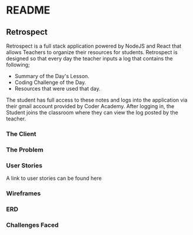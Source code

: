 # README

## Retrospect

Retrospect is a full stack application powered by NodeJS and React that allows Teachers to organize their resources for students. Retrospect is designed so that every day the teacher inputs a log that contains the following;
- Summary of the Day's Lesson.
- Coding Challenge of the Day.
- Resources that were used that day.

The student has full access to these notes and logs into the application via their gmail account provided by Coder Academy. After logging in, the Student joins the classroom where they can view the log posted by the teacher.



### The Client

### The Problem

### User Stories

A link to user stories can be found here

### Wireframes  

### ERD

### Challenges Faced
